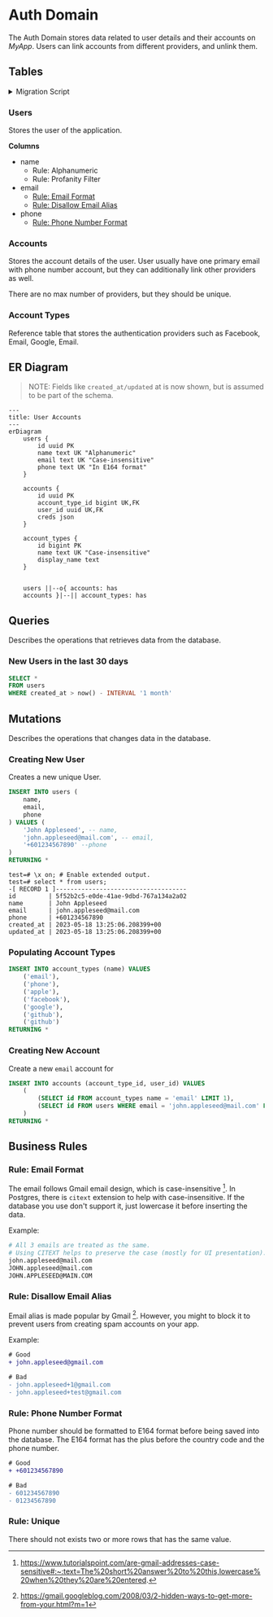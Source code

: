 # Auth Domain


The Auth Domain stores data related to user details and their accounts on _MyApp_. Users can link accounts from different providers, and unlink them.


## Tables


<details>

<summary>Migration Script</summary>

```sql
CREATE EXTENSION CITEXT;

CREATE TABLE users (
	-- PK
	id UUID DEFAULT gen_random_uuid(),

	-- Attributes.
	name TEXT NOT NULL,
	email CITEXT NOT NULL,
	phone TEXT NOT NULL,

	-- Timestamps.
	created_at TIMESTAMPTZ NOT NULL DEFAULT current_timestamp,
	updated_at TIMESTAMPTZ NOT NULL DEFAULT current_timestamp,

	-- Constraints.
	PRIMARY KEY (id),
	UNIQUE (name),
	UNIQUE (email),
	UNIQUE (phone)
);
```

</details>

### Users

Stores the user of the application.

**Columns**
- name
	- Rule: Alphanumeric
	- Rule: Profanity Filter
- email
	- [Rule: Email Format](#rule-email-format)
	- [Rule: Disallow Email Alias](#rule-disallow-email-alias)
- phone
	- [Rule: Phone Number Format](#rule-phone-number-format)



### Accounts
Stores the account details of the user. User usually have one primary email with phone number account, but they can additionally link other providers as well.

There are no max number of providers, but they should be unique.

### Account Types

Reference table that stores the authentication providers such as Facebook, Email, Google, Email.

## ER Diagram

> NOTE: Fields like `created_at/updated` at is now shown, but is assumed to be part of the schema.

```mermaid
---
title: User Accounts
---
erDiagram
	users {
		id uuid PK
		name text UK "Alphanumeric"
		email text UK "Case-insensitive"
		phone text UK "In E164 format"
	}

	accounts {
		id uuid PK
		account_type_id bigint UK,FK
		user_id uuid UK,FK
		creds json
	}

	account_types {
		id bigint PK
		name text UK "Case-insensitive"
		display_name text
	}


	users ||--o{ accounts: has
	accounts }|--|| account_types: has
```


## Queries

Describes the operations that retrieves data from the database.

### New Users in the last 30 days

```sql
SELECT *
FROM users
WHERE created_at > now() - INTERVAL '1 month'
```

## Mutations

Describes the operations that changes data in the database.

### Creating New User

Creates a new unique User.

```sql
INSERT INTO users (
	name,
	email,
	phone
) VALUES (
	'John Appleseed', -- name,
	'john.appleseed@mail.com', -- email,
	'+601234567890' --phone
)
RETURNING *
```

```psql
test=# \x on; # Enable extended output.
test=# select * from users;
-[ RECORD 1 ]------------------------------------
id         | 5f52b2c5-e0de-41ae-9dbd-767a134a2a02
name       | John Appleseed
email      | john.appleseed@mail.com
phone      | +601234567890
created_at | 2023-05-18 13:25:06.208399+00
updated_at | 2023-05-18 13:25:06.208399+00
```

### Populating Account Types


```sql
INSERT INTO account_types (name) VALUES
	('email'),
	('phone'),
	('apple'),
	('facebook'),
	('google'),
	('github'),
	('github')
RETURNING *
```

### Creating New Account

Create a new `email` account for
```sql
INSERT INTO accounts (account_type_id, user_id) VALUES
	(
		(SELECT id FROM account_types name = 'email' LIMIT 1),
		(SELECT id FROM users WHERE email = 'john.appleseed@mail.com' LIMIT 1)
	)
RETURNING *
```

## Business Rules

### Rule: Email Format

The email follows Gmail email design, which is case-insensitive [^1]. In Postgres, there is `citext` extension to help with case-insensitive. If the database you use don't support it, just lowercase it before inserting the data.

Example:

```bash
# All 3 emails are treated as the same.
# Using CITEXT helps to preserve the case (mostly for UI presentation).
john.appleseed@mail.com
JOHN.appleseed@mail.com
JOHN.APPLESEED@MAIN.COM
```

### Rule: Disallow Email Alias

Email alias is made popular by Gmail [^2]. However, you might to block it to prevent users from creating spam accounts on your app.

Example:

```diff
# Good
+ john.appleseed@gmail.com

# Bad
- john.appleseed+1@gmail.com
- john.appleseed+test@gmail.com
```

### Rule: Phone Number Format


Phone number should be formatted to E164 format before being saved into the database. The E164 format has the plus before the country code and the phone number.

```diff
# Good
+ +601234567890

# Bad
- 601234567890
- 01234567890
```

### Rule: Unique

There should not exists two or more rows that has the same value.


[^1]: https://www.tutorialspoint.com/are-gmail-addresses-case-sensitive#:~:text=The%20short%20answer%20to%20this,lowercase%20when%20they%20are%20entered.
[^2]: https://gmail.googleblog.com/2008/03/2-hidden-ways-to-get-more-from-your.html?m=1

